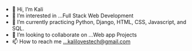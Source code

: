 - 👋 Hi, I’m Kali
- 👀 I’m interested in ...Full Stack Web Development
- 🌱 I’m currently practicing Python, Django, HTML, CSS, Javascript, and SQL.
- 💞️ I’m looking to collaborate on ...Web app Projects
- 📫 How to reach me ...kalilovestech@gmail.com

<!---
KaliLovesTech/KaliLovesTech is a ✨ special ✨ repository because its `README.md` (this file) appears on your GitHub profile.
You can click the Preview link to take a look at your changes.
--->
